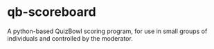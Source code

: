 # qb-scoreboard

A python-based QuizBowl scoring program, for use in small groups of individuals and controlled by the moderator.

